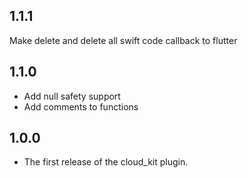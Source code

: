 ## 1.1.1
Make delete and delete all swift code callback to flutter

## 1.1.0

* Add null safety support
* Add comments to functions

## 1.0.0

* The first release of the cloud_kit plugin.
